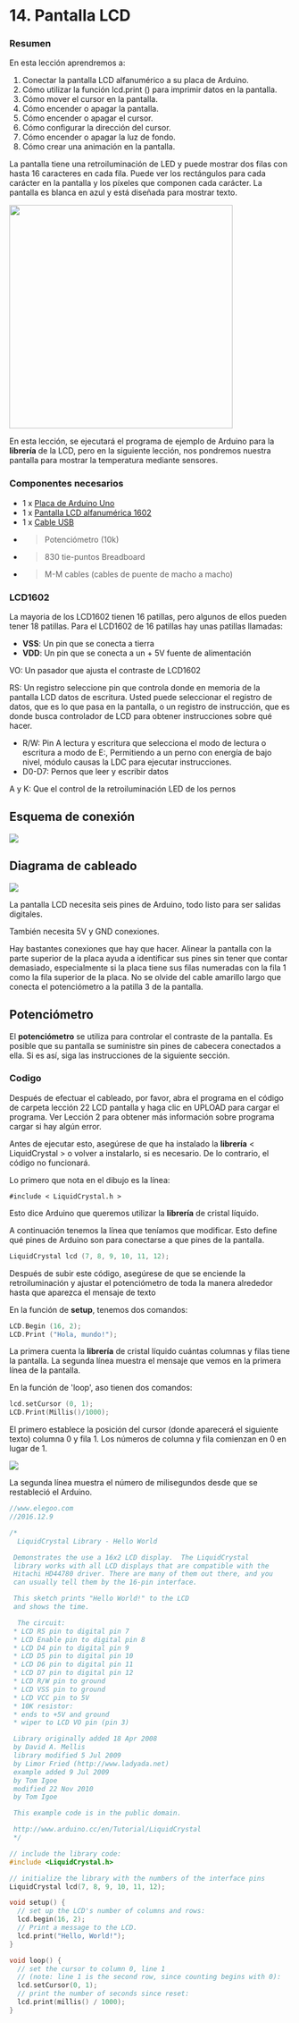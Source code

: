 # 14. Pantalla LCD

### Resumen

En esta lección aprendremos a:

1. Conectar la pantalla LCD alfanumérico a su placa de Arduino.
2. Cómo utilizar la función lcd.print () para imprimir datos en la pantalla.
3. Cómo mover el cursor en la pantalla.
4. Cómo encender o apagar la pantalla.
5. Cómo encender o apagar el cursor.
6. Cómo configurar la dirección del cursor.
7. Cómo encender o apagar la luz de fondo.
8. Cómo crear una animación en la pantalla.

La pantalla tiene una retroiluminación de LED y puede mostrar dos filas con hasta 16 caracteres en cada fila. Puede ver los rectángulos para cada carácter en la pantalla y los píxeles que componen cada carácter. La pantalla es blanca en azul y está diseñada para mostrar texto.

<img width="400" src="media/image109.png" id="image109">

En esta lección, se ejecutará el programa de ejemplo de Arduino para la **librería** de la LCD, pero en la siguiente lección, nos pondremos nuestra pantalla para mostrar la temperatura mediante sensores.

### Componentes necesarios

- 1 x [Placa de Arduino Uno](https://www.arduino.cc/en/Main/arduinoBoardUno)
- 1 x [Pantalla LCD alfanumérica 1602](https://www.arduino.cc/en/Main/ArduinoLCDShield)
- 1 x [Cable USB](https://www.arduino.cc/en/Main/USBCable)
* > Potenciómetro (10k)
* > 830 tie-puntos Breadboard
* > M-M cables (cables de puente de macho a macho)

### LCD1602

La mayoria de los LCD1602 tienen 16 patillas, pero algunos de ellos pueden tener 18 patillas. Para el LCD1602 de 16 patillas hay unas patillas llamadas:

- **VSS**: Un pin que se conecta a tierra
- **VDD**: Un pin que se conecta a un + 5V fuente de alimentación

VO: Un pasador que ajusta el contraste de LCD1602

RS: Un registro seleccione pin que controla donde en memoria de la pantalla LCD datos de escritura. Usted puede seleccionar el registro de datos, que es lo que pasa en la pantalla, o un registro de instrucción, que es donde busca controlador de LCD para obtener instrucciones sobre qué hacer.

- R/W: Pin A lectura y escritura que selecciona el modo de lectura o escritura a modo de E:, Permitiendo a un perno con energía de bajo nivel, módulo causas la LDC para ejecutar instrucciones.
- D0-D7: Pernos que leer y escribir datos

A y K: Que el control de la retroiluminación LED de los pernos

## Esquema de conexión

![](media/image110.jpeg)

## Diagrama de cableado

![](media/image111.jpeg)

La pantalla LCD necesita seis pines de Arduino, todo listo para ser salidas digitales.

También necesita 5V y GND conexiones.

Hay bastantes conexiones que hay que hacer. Alinear la pantalla con la parte superior de la placa ayuda a identificar sus pines sin tener que contar demasiado, especialmente si la placa tiene sus filas numeradas con la fila 1 como la fila superior de la placa. No se olvide del cable amarillo largo que conecta el potenciómetro a la patilla 3 de la pantalla.

## Potenciómetro

El **potenciómetro** se utiliza para controlar el contraste de la pantalla. Es posible que su pantalla se suministre sin pines de cabecera conectados a ella. Si es así, siga las instrucciones de la siguiente sección.

### Codigo

Después de efectuar el cableado, por favor, abra el programa en el código de carpeta lección 22 LCD pantalla y haga clic en UPLOAD para cargar el programa. Ver Lección 2 para obtener más información sobre programa cargar si hay algún error.

Antes de ejecutar esto, asegúrese de que ha instalado la **librería** < LiquidCrystal > o volver a instalarlo, si es necesario. De lo contrario, el código no funcionará.

Lo primero que nota en el dibujo es la línea:

```arduino
#include < LiquidCrystal.h >
```

Esto dice Arduino que queremos utilizar la **librería** de cristal líquido.

A continuación tenemos la línea que teníamos que modificar. Esto define qué pines de Arduino son para conectarse a que pines de la pantalla.

```c
LiquidCrystal lcd (7, 8, 9, 10, 11, 12);
```

Después de subir este código, asegúrese de que se enciende la retroiluminación y ajustar el potenciómetro de toda la manera alrededor hasta que aparezca el mensaje de texto

En la función de **setup**, tenemos dos comandos:

```c
LCD.Begin (16, 2);
LCD.Print ("Hola, mundo!");
```

La primera cuenta la **librería** de cristal líquido cuántas columnas y filas tiene la pantalla. La segunda línea muestra el mensaje que vemos en la primera línea de la pantalla.

En la función de 'loop', aso tienen dos comandos:

```c
lcd.setCursor (0, 1);
LCD.Print(Millis()/1000);
```

El primero establece la posición del cursor (donde aparecerá el siguiente texto) columna 0 y fila 1. Los números de columna y fila comienzan en 0 en lugar de 1.

![](media/image112.png)

La segunda línea muestra el número de milisegundos desde que se restableció el Arduino.

```c
//www.elegoo.com
//2016.12.9

/*
  LiquidCrystal Library - Hello World

 Demonstrates the use a 16x2 LCD display.  The LiquidCrystal
 library works with all LCD displays that are compatible with the
 Hitachi HD44780 driver. There are many of them out there, and you
 can usually tell them by the 16-pin interface.

 This sketch prints "Hello World!" to the LCD
 and shows the time.

  The circuit:
 * LCD RS pin to digital pin 7
 * LCD Enable pin to digital pin 8
 * LCD D4 pin to digital pin 9
 * LCD D5 pin to digital pin 10
 * LCD D6 pin to digital pin 11
 * LCD D7 pin to digital pin 12
 * LCD R/W pin to ground
 * LCD VSS pin to ground
 * LCD VCC pin to 5V
 * 10K resistor:
 * ends to +5V and ground
 * wiper to LCD VO pin (pin 3)

 Library originally added 18 Apr 2008
 by David A. Mellis
 library modified 5 Jul 2009
 by Limor Fried (http://www.ladyada.net)
 example added 9 Jul 2009
 by Tom Igoe
 modified 22 Nov 2010
 by Tom Igoe

 This example code is in the public domain.

 http://www.arduino.cc/en/Tutorial/LiquidCrystal
 */

// include the library code:
#include <LiquidCrystal.h>

// initialize the library with the numbers of the interface pins
LiquidCrystal lcd(7, 8, 9, 10, 11, 12);

void setup() {
  // set up the LCD's number of columns and rows:
  lcd.begin(16, 2);
  // Print a message to the LCD.
  lcd.print("Hello, World!");
}

void loop() {
  // set the cursor to column 0, line 1
  // (note: line 1 is the second row, since counting begins with 0):
  lcd.setCursor(0, 1);
  // print the number of seconds since reset:
  lcd.print(millis() / 1000);
}
```
